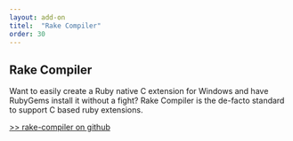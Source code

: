 ```yaml
---
layout: add-on
titel:  "Rake Compiler"
order: 30
---
```

## Rake Compiler

Want to easily create a Ruby native C extension for Windows and have RubyGems install it without a fight?
Rake Compiler is the de-facto standard to support C based ruby extensions.

[>> rake-compiler on github](http://github.com/rake-compiler/rake-compiler/)
